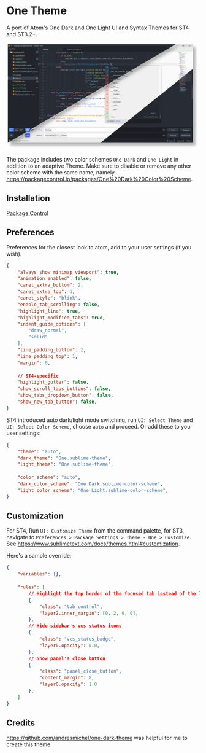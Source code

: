 # One Theme

A port of Atom's One Dark and One Light UI and Syntax Themes for ST4 and ST3.2+.

![screenshot](./one.png)

The package includes two color schemes `One Dark` and `One Light` in addition to an adaptive Theme.
Make sure to disable or remove any other color scheme with the same name, namely https://packagecontrol.io/packages/One%20Dark%20Color%20Scheme.

## Installation

[Package Control](https://packagecontrol.io/docs/usage)

## Preferences

Preferences for the closest look to atom, add to your user settings (if you wish).

```json
{
	"always_show_minimap_viewport": true,
	"animation_enabled": false,
	"caret_extra_bottom": 2,
	"caret_extra_top": 1,
	"caret_style": "blink",
	"enable_tab_scrolling": false,
	"highlight_line": true,
	"highlight_modified_tabs": true,
	"indent_guide_options": [
		"draw_normal",
		"solid"
	],
	"line_padding_bottom": 2,
	"line_padding_top": 1,
	"margin": 0,

	// ST4-specific
	"highlight_gutter": false,
	"show_scroll_tabs_buttons": false,
	"show_tabs_dropdown_button": false,
	"show_new_tab_button": false,
}
```

ST4 introduced auto dark/light mode switching,
run `UI: Select Theme` and `UI: Select Color Scheme`, choose `auto` and proceed.
Or add these to your user settings:

```json
{
	"theme": "auto",
	"dark_theme": "One.sublime-theme",
	"light_theme": "One.sublime-theme",

	"color_scheme": "auto",
	"dark_color_scheme": "One Dark.sublime-color-scheme",
	"light_color_scheme": "One Light.sublime-color-scheme",
}
```

## Customization

For ST4, Run `UI: Customize Theme` from the command palette,
for ST3, navigate to `Preferences > Package Settings > Theme - One > Customize`.
See https://www.sublimetext.com/docs/themes.html#customization.

Here's a sample override:
```json
{
	"variables": {},

	"rules": [
		// Highlight the top border of the focused tab instead of the left one
		{
			"class": "tab_control",
			"layer2.inner_margin": [0, 2, 0, 0],
		},
		// Hide sidebar's vcs status icons
		{
			"class": "vcs_status_badge",
			"layer0.opacity": 0.0,
		},
		// Show panel's close button
		{
			"class": "panel_close_button",
			"content_margin": 8,
			"layer0.opacity": 1.0
		},
	]
}
```

## Credits

https://github.com/andresmichel/one-dark-theme was helpful for me to create this theme.
